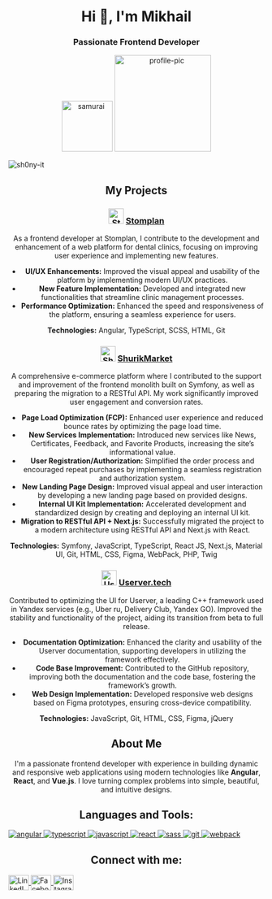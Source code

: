 <div style="text-align: center;">
<h1 align="center">Hi 👋, I'm Mikhail</h1>
<h3 align="center">Passionate Frontend Developer</h3>

<p align="center">
  <img src="https://media.giphy.com/media/ldJP48JrVo37sSnMzK/giphy.gif" width="100" alt="samurai"/>
  <img src="https://avatars.mds.yandex.net/get-lpc/1520633/4e3ec5ce-8aac-4a7c-9746-e70be13c53cf/orig" width="190" alt="profile-pic"/>
</p>

<p align="left"> 
  <img src="https://komarev.com/ghpvc/?username=sh0ny-it&label=Profile%20views&color=0e75b6&style=flat" alt="sh0ny-it" /> 
</p>

## My Projects

### <img src="https://stomplan.ru/favicon.ico" alt="Stomplan Logo" width="30"/> [Stomplan](https://stomplan.ru)
As a frontend developer at Stomplan, I contribute to the development and enhancement of a web platform for dental clinics, focusing on improving user experience and implementing new features.

- **UI/UX Enhancements:** Improved the visual appeal and usability of the platform by implementing modern UI/UX practices.
- **New Feature Implementation:** Developed and integrated new functionalities that streamline clinic management processes.
- **Performance Optimization:** Enhanced the speed and responsiveness of the platform, ensuring a seamless experience for users.

**Technologies:** Angular, TypeScript, SCSS, HTML, Git

### <img src="https://shurik.market/favicon.ico" alt="ShurikMarket Logo" width="30"/> [ShurikMarket](http://shurik.market)
A comprehensive e-commerce platform where I contributed to the support and improvement of the frontend monolith built on Symfony, as well as preparing the migration to a RESTful API. My work significantly improved user engagement and conversion rates.

- **Page Load Optimization (FCP):** Enhanced user experience and reduced bounce rates by optimizing the page load time.
- **New Services Implementation:** Introduced new services like News, Certificates, Feedback, and Favorite Products, increasing the site’s informational value.
- **User Registration/Authorization:** Simplified the order process and encouraged repeat purchases by implementing a seamless registration and authorization system.
- **New Landing Page Design:** Improved visual appeal and user interaction by developing a new landing page based on provided designs.
- **Internal UI Kit Implementation:** Accelerated development and standardized design by creating and deploying an internal UI kit.
- **Migration to RESTful API + Next.js:** Successfully migrated the project to a modern architecture using RESTful API and Next.js with React.

**Technologies:** Symfony, JavaScript, TypeScript, React JS, Next.js, Material UI, Git, HTML, CSS, Figma, WebPack, PHP, Twig

### <img src="https://userver.tech/favicon.svg" alt="Userver Logo" width="30"/> [Userver.tech](https://userver.tech)
Contributed to optimizing the UI for Userver, a leading C++ framework used in Yandex services (e.g., Uber ru, Delivery Club, Yandex GO). Improved the stability and functionality of the project, aiding its transition from beta to full release.

- **Documentation Optimization:** Enhanced the clarity and usability of the Userver documentation, supporting developers in utilizing the framework effectively.
- **Code Base Improvement:** Contributed to the GitHub repository, improving both the documentation and the code base, fostering the framework’s growth.
- **Web Design Implementation:** Developed responsive web designs based on Figma prototypes, ensuring cross-device compatibility.

**Technologies:** JavaScript, Git, HTML, CSS, Figma, jQuery

## About Me

I'm a passionate frontend developer with experience in building dynamic and responsive web applications using modern technologies like **Angular**, **React**, and **Vue.js**. I love turning complex problems into simple, beautiful, and intuitive designs.

## Languages and Tools:
<p align="left"> 
  <a href="https://angular.io/" target="_blank" rel="noreferrer"> 
    <img src="https://img.shields.io/badge/-Angular-DD0031?style=flat-square&logo=angular&logoColor=white" alt="angular" /> 
  </a> 
  <a href="https://www.typescriptlang.org/" target="_blank" rel="noreferrer"> 
    <img src="https://img.shields.io/badge/-TypeScript-007ACC?style=flat-square&logo=typescript&logoColor=white" alt="typescript" /> 
  </a> 
  <a href="https://developer.mozilla.org/en-US/docs/Web/JavaScript" target="_blank" rel="noreferrer"> 
    <img src="https://img.shields.io/badge/-JavaScript-F7DF1E?style=flat-square&logo=javascript&logoColor=black" alt="javascript" /> 
  </a> 
  <a href="https://reactjs.org/" target="_blank" rel="noreferrer"> 
    <img src="https://img.shields.io/badge/-React-61DAFB?style=flat-square&logo=react&logoColor=black" alt="react" /> 
  </a>
  <a href="https://sass-lang.com/" target="_blank" rel="noreferrer"> 
    <img src="https://img.shields.io/badge/-SASS-CC6699?style=flat-square&logo=sass&logoColor=white" alt="sass" /> 
  </a>
  <a href="https://git-scm.com/" target="_blank" rel="noreferrer"> 
    <img src="https://img.shields.io/badge/-Git-F05032?style=flat-square&logo=git&logoColor=white" alt="git" /> 
  </a>
  <a href="https://webpack.js.org" target="_blank" rel="noreferrer"> 
    <img src="https://img.shields.io/badge/-Webpack-8DD6F9?style=flat-square&logo=webpack&logoColor=black" alt="webpack" /> 
  </a>
</p>


## Connect with me:
<p align="left">
  <a href="https://www.linkedin.com/in/mikhail-talalaev-aa1245230/" target="blank">
    <img align="center" src="https://raw.githubusercontent.com/rahuldkjain/github-profile-readme-generator/master/src/images/icons/Social/linked-in-alt.svg" alt="LinkedIn" height="30" width="40" />
  </a>
  <a href="https://www.facebook.com/sh00ny" target="blank">
    <img align="center" src="https://raw.githubusercontent.com/rahuldkjain/github-profile-readme-generator/master/src/images/icons/Social/facebook.svg" alt="Facebook" height="30" width="40" />
  </a>
  <a href="https://instagram.com/sh0ny" target="blank">
    <img align="center" src="https://raw.githubusercontent.com/rahuldkjain/github-profile-readme-generator/master/src/images/icons/Social/instagram.svg" alt="Instagram" height="30" width="40" />
  </a>
</p>
</div>

